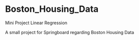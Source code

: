# Boston_Housing_Data
Mini Project Linear Regression

A small project for Springboard regarding Boston Housing Data
